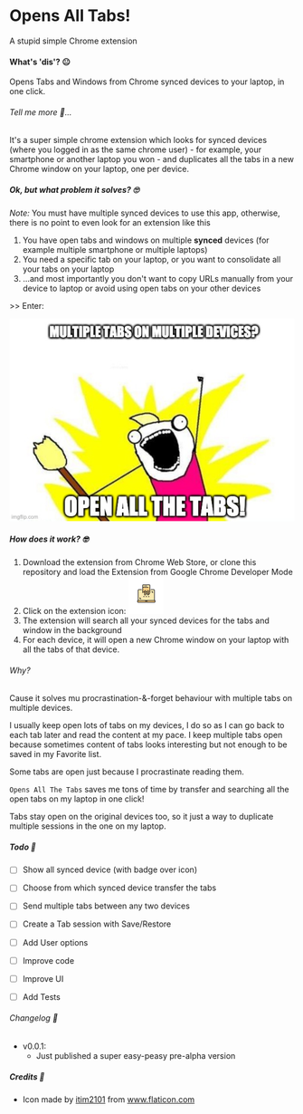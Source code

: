 # Opens All Tabs!

A stupid simple Chrome extension 

#### What's 'dis'? 😐

Opens Tabs and Windows from Chrome synced devices to your laptop, in one click.

###### Tell me more 🤨...

It's a super simple chrome extension which looks for synced devices (where you logged in as the same chrome user) - for example, your smartphone or another laptop you won - and duplicates all the tabs in a new Chrome window on your laptop, one per device.

##### Ok, but what problem it solves? 🙄 

_Note:_ You must have multiple synced devices to use this app, otherwise, there is no point to even look for an extension like this

1. You have open tabs and windows on multiple __synced__ devices (for example multiple smartphone or multiple laptops)
1. You need a specific tab on your laptop, or you want to consolidate all your tabs on your laptop
1. ...and most importantly you don't want to copy URLs manually from your device to laptop or avoid using open tabs on your other devices

\>\> Enter:

![Opens All Tabs Meme](oatt.jpg)


##### How does it work? 🤓

1. Download the extension from Chrome Web Store, or clone this repository and load the Extension from Google Chrome Developer Mode 
1. Click on the extension icon: ![icon](little_icon.png)
1. The extension will search all your synced devices for the tabs and window in the background 
1. For each device, it will open a new Chrome window on your laptop with all the tabs of that device.

###### Why?

Cause it solves mu procrastination-&-forget behaviour with multiple tabs on multiple devices.

I usually keep open lots of tabs on my devices, I do so as I can go back to each tab later and read the content at my pace. 
I keep multiple tabs open because sometimes content of tabs looks interesting but not enough to be saved in my Favorite list.

Some tabs are open just because I procrastinate reading them.

`Opens All The Tabs` saves me tons of time by transfer and searching all the open tabs on my laptop in one click! 

Tabs stay open on the original devices too, so it just a way to duplicate multiple sessions in the one on my laptop. 

##### Todo 📝

- [ ] Show all synced device (with badge over icon)
- [ ] Choose from which synced device transfer the tabs
- [ ] Send multiple tabs between any two devices
- [ ] Create a Tab session with Save/Restore
- [ ] Add User options
- [ ] Improve code
- [ ] Improve UI
- [ ] Add Tests


###### Changelog 📗

- v0.0.1:
	- Just published a super easy-peasy pre-alpha version


##### Credits 🧩

- Icon made by <a href="https://www.flaticon.com/authors/itim2101" title="itim2101">itim2101</a> from <a href="https://www.flaticon.com/" title="Flaticon">www.flaticon.com</a></div>